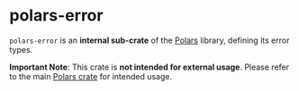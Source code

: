 # polars-error

`polars-error` is an **internal sub-crate** of the [Polars](https://crates.io/crates/polars) library, defining its error types.

**Important Note**: This crate is **not intended for external usage**. Please refer to the main [Polars crate](https://crates.io/crates/polars) for intended usage.

